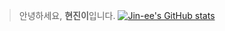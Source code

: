 > 안녕하세요, **현진이**입니다.
[![Jin-ee's GitHub stats](https://github-readme-stats.vercel.app/api?username=jin-ee)](https://github.com/jin-ee/github-readme-stats)